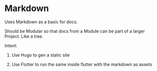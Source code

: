 # Markdown

Uses Markdown as a basic for docs.

Should be Modular so that docs from a Module can be part of a larger Project. Like a tree.

Intent:

1. Use Hugo to gen a static site

2. Use Flutter to run the same inside flutter with the markdown as assets

